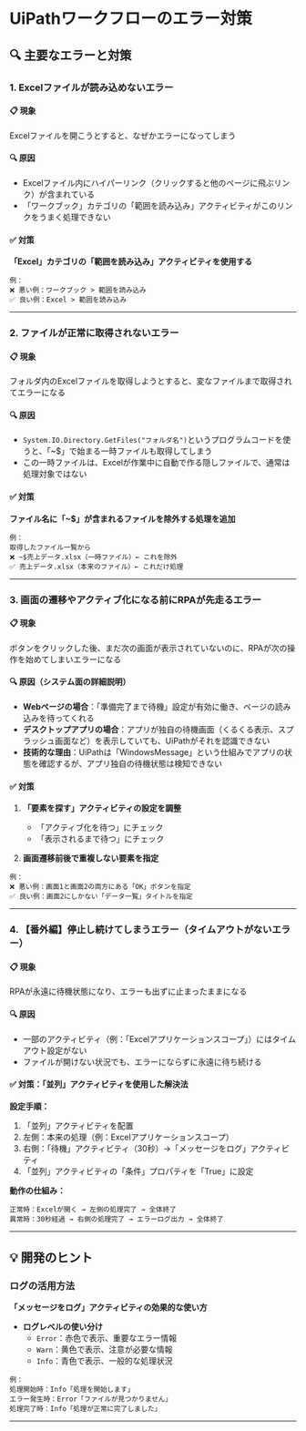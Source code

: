 # UiPathワークフローのエラー対策


## 🔍 主要なエラーと対策

### 1. Excelファイルが読み込めないエラー

#### 📋 現象
Excelファイルを開こうとすると、なぜかエラーになってしまう

#### 🔍 原因
- Excelファイル内にハイパーリンク（クリックすると他のページに飛ぶリンク）が含まれている
- 「ワークブック」カテゴリの「範囲を読み込み」アクティビティがこのリンクをうまく処理できない

#### ✅ 対策
**「Excel」カテゴリの「範囲を読み込み」アクティビティを使用する**

```
例：
❌ 悪い例：ワークブック > 範囲を読み込み
✅ 良い例：Excel > 範囲を読み込み
```

---

### 2. ファイルが正常に取得されないエラー

#### 📋 現象
フォルダ内のExcelファイルを取得しようとすると、変なファイルまで取得されてエラーになる

#### 🔍 原因
- `System.IO.Directory.GetFiles("フォルダ名")`というプログラムコードを使うと、「~$」で始まる一時ファイルも取得してしまう
- この一時ファイルは、Excelが作業中に自動で作る隠しファイルで、通常は処理対象ではない

#### ✅ 対策
**ファイル名に「~$」が含まれるファイルを除外する処理を追加**

```
例：
取得したファイル一覧から
❌ ~$売上データ.xlsx（一時ファイル）← これを除外
✅ 売上データ.xlsx（本来のファイル）← これだけ処理
```

---

### 3. 画面の遷移やアクティブ化になる前にRPAが先走るエラー

#### 📋 現象
ボタンをクリックした後、まだ次の画面が表示されていないのに、RPAが次の操作を始めてしまいエラーになる

#### 🔍 原因（システム面の詳細説明）
- **Webページの場合**：「準備完了まで待機」設定が有効に働き、ページの読み込みを待ってくれる
- **デスクトップアプリの場合**：アプリが独自の待機画面（くるくる表示、スプラッシュ画面など）を表示していても、UiPathがそれを認識できない
- **技術的な理由**：UiPathは「WindowsMessage」という仕組みでアプリの状態を確認するが、アプリ独自の待機状態は検知できない

#### ✅ 対策
1. **「要素を探す」アクティビティの設定を調整**
   - 「アクティブ化を待つ」にチェック
   - 「表示されるまで待つ」にチェック

2. **画面遷移前後で重複しない要素を指定**
```
例：
❌ 悪い例：画面1と画面2の両方にある「OK」ボタンを指定
✅ 良い例：画面2にしかない「データ一覧」タイトルを指定
```

---

### 4. 【番外編】停止し続けてしまうエラー（タイムアウトがないエラー）

#### 📋 現象
RPAが永遠に待機状態になり、エラーも出ずに止まったままになる

#### 🔍 原因
- 一部のアクティビティ（例：「Excelアプリケーションスコープ」）にはタイムアウト設定がない
- ファイルが開けない状況でも、エラーにならずに永遠に待ち続ける

#### ✅ 対策：「並列」アクティビティを使用した解決法

**設定手順：**
1. 「並列」アクティビティを配置
2. 左側：本来の処理（例：Excelアプリケーションスコープ）
3. 右側：「待機」アクティビティ（30秒）→「メッセージをログ」アクティビティ
4. 「並列」アクティビティの「条件」プロパティを「True」に設定

**動作の仕組み：**
```
正常時：Excelが開く → 左側の処理完了 → 全体終了
異常時：30秒経過 → 右側の処理完了 → エラーログ出力 → 全体終了
```

---

## 💡 開発のヒント

### ログの活用方法

**「メッセージをログ」アクティビティの効果的な使い方**

- **ログレベルの使い分け**
  - `Error`：赤色で表示、重要なエラー情報
  - `Warn`：黄色で表示、注意が必要な情報  
  - `Info`：青色で表示、一般的な処理状況

```
例：
処理開始時：Info「処理を開始します」
エラー発生時：Error「ファイルが見つかりません」
処理完了時：Info「処理が正常に完了しました」
```

---

